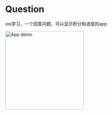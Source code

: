 # Question
ios学习，一个回答问题，可以显示积分和进度的app

<img src="https://github.com/MisteryLiuCode/ReadMeResource/blob/master/QuestionRunDemo.MP4" alt="App demo" width="250"/>
